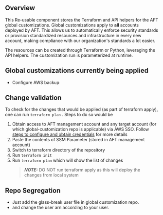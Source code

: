 ## Overview

This Re-usable component stores the Terraform and API helpers for the AFT global customizations. Global
customizations apply to **all** accounts deployed by AFT. This allows us to automatically enforce
security standards or provision standardized resources and infrastructure in every new account,
making compliance with our organization's standards a lot easier.

The resources can be created through Terraform or Python, leveraging the API helpers. The
customization run is parameterized at runtime.

## Global customizations currently being applied

- Configure AWS backup

## Change validation

To check for the changes that would be applied (as part of terraform apply), one can run `terraform plan` . Steps to do so would be

1. Obtain access to AFT management account and any target account (for which global-customization repo is applicable) via AWS SSO. Follow [steps to configure and obtain credentials](https://docs.aws.amazon.com/cli/latest/userguide/cli-configure-sso.html) for more details
2. Paste the contents of SSM Parameter (stored in AFT management account)
3. Switch to terraform directory of the repository
4. Run `terraform init`
5. Run `terraform plan` which will show the list of changes
   > **_NOTE:_** DO NOT run terraform apply as this will deploy the changes from local system

## Repo Segregation

- Just add the glass-break user file in global customization repo.
- and change the user arn according to your user.
